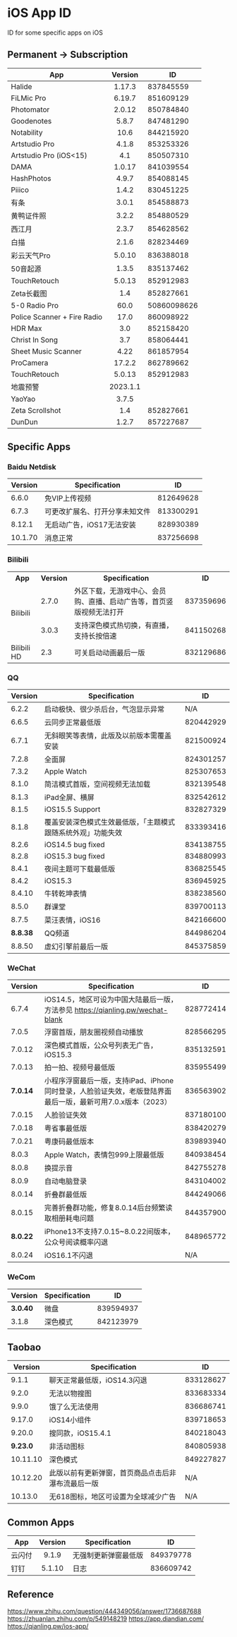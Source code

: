 # iOS App ID
ID for some specific apps on iOS

## Permanent -> Subscription

| App | Version | ID |
|--------| :---------:|--------|
|Halide|1.17.3|837845559|
|FiLMic Pro|6.19.7|851609129|
|Photomator|2.0.12|850784840|
|Goodenotes|5.8.7|847481290|
|Notability|10.6|844215920|
|Artstudio Pro|4.1.8|853253326|
|Artstudio Pro (iOS<15)|4.1|850507310|||
|DAMA|1.0.17|841039554|
|HashPhotos|4.9.7|854088145|
|Piiico|1.4.2|830451225|
|有条|3.0.1|854588873|
|黄鸭证件照|3.2.2|854880529|
|西江月|2.3.7|854628562|
|白描|2.1.6|828234469|
|彩云天气Pro|5.0.10|836388018|
|50音起源|1.3.5|835137462|
|TouchRetouch|5.0.13|852912983|
|Zeta长截图|1.4|852827661|
|5-0 Radio Pro|60.0|50860098626|
|Police Scanner + Fire Radio|17.0|860098922|
|HDR Max|3.0|852158420|
|Christ In Song|3.7|858064441|
|Sheet Music Scanner|4.22|861857954|
|ProCamera|17.2.2|862789662|
|TouchRetouch|5.0.13|852912983|
|地震预警|2023.1.1||
|YaoYao|3.7.5||
|Zeta Scrollshot|1.4|852827661|
|DunDun|1.2.7|857227687|

## Specific Apps
### Baidu Netdisk
| Version | Specification | ID |
|--------| ---------|--------|
|6.6.0|免VIP上传视频|812649628|
|6.7.3|可更改扩展名、打开分享未知文件|813300291|
|8.12.1|无启动广告，iOS17无法安装|828930389|
|10.1.70|消息正常|837256698|


### Bilibili

<table>
  <tr>
    <th>App</th>
    <th>Version</th>
    <th>Specification</th>
    <th>ID</th>
  </tr>
  <tr>
    <td rowspan='2'>Bilibili</td>
    <td>2.7.0</td>
    <td>外区下载，无游戏中心、会员购、直播、启动广告等，首页竖版视频无法打开</td>
    <td>837359696</td>
  </tr>
  <tr>
    <td>3.0.3</td>
    <td>支持深色模式热切换，有直播，支持长按倍速</td>
    <td>841150268</td>
  </tr>
  <tr>
    <td>Bilibili HD</td>
    <td>2.3</td>  
    <td>可关启动动画最后一版</td>
    <td>832129686</td>  
  </tr>
</table>

### QQ
| Version | Specification | ID |
|--------| ---------|--------|
|6.2.2|启动极快、很少杀后台，气泡显示异常|N/A|
|6.6.5|云同步正常最低版|820442929|
|6.7.1|无斜眼笑等表情，此版及以前版本需覆盖安装|821500924| 
|7.2.8|全面屏|824301257| 
|7.3.2|Apple Watch|825307653| 
|8.1.0|简洁模式首版，空间视频无法加载|832139548| 
|8.1.3|iPad全屏、横屏|832542612| 
|8.1.5|iOS15.5 Support|832827329| 
|8.1.8|覆盖安装深色模式生效最低版，「主题模式跟随系统外观」功能失效|833393416| 
|8.2.6|iOS14.5 bug fixed|834138755| 
|8.2.8|iOS15.3 bug fixed|834880993| 
|8.4.1|夜间主题可下载最低版|836825545| 
|8.4.2|iOS15.3|836945925| 
|8.4.10|牛转乾坤表情|838238560| 
|8.5.0|群课堂|839700113| 
|8.7.5|菜汪表情，iOS16|842166600| 
|**8.8.38**|QQ频道|844986204| 
|8.8.50|虚幻引擎前最后一版|845375859|

### WeChat
| Version | Specification | ID |
|--------| ---------|--------|
|6.7.4|iOS14.5，地区可设为中国大陆最后一版，方法参见 https://qianling.pw/wechat-blank|828772414|
|7.0.5|浮窗首版，朋友圈视频自动播放|828566295|
|7.0.12|深色模式首版，公众号列表无广告，iOS15.3|835132591|
|7.0.13|拍一拍、视频号最低版|835955499|
|**7.0.14**|小程序浮窗最后一版，支持iPad、iPhone同时登录，人脸验证失效，老版登陆界面最后一版，最新可用7.0.x版本（2023）|836563902|
|7.0.15|人脸验证失效|837180100|
|7.0.18|粤省事最低版|838420279|
|7.0.21|粤康码最低版本|839893940|
|8.0.3|Apple Watch，表情包999上限最低版|840938454|
|8.0.8|换提示音|842755278|
|8.0.9|自动电脑登录|843104002|
|8.0.14|折叠群最低版|844249066|
|8.0.15|完善折叠群功能，修复8.0.14后台频繁读取相册耗电问题|844357900|
|**8.0.22**|iPhone13不支持7.0.15~8.0.22间版本，公众号阅读概率闪退|848965772|
|8.0.24|iOS16.1不闪退|N/A|

### WeCom
| Version | Specification | ID |
|--------| ---------|--------|
|**3.0.40**|微盘|839594937|
|3.1.8|深色模式|842123979|

## Taobao
| Version | Specification | ID |
|--------| ---------|--------|
|9.1.1|聊天正常最低版，iOS14.3闪退|833128627|
|9.2.0|无法以物搜图|833683334|
|9.9.0|饿了么无法使用|836686741|
|9.17.0|iOS14小组件|839718653|
|9.20.0|搜同款，iOS15.4.1|840218043|
|**9.23.0**|非活动图标|840805938|
|10.11.10|深色模式|849227827|
|10.12.20|此版以前有更新弹窗，首页商品点击后非瀑布流最后一版|N/A|
|10.13.0|无618图标，地区可设置为全球减少广告|N/A|


## Common Apps

| App | Version | Specification |ID |
|--------| :---------:|--------|------|
|云闪付|9.1.9|无强制更新弹窗最低版|849379778|
|钉钉|5.1.10|日志|836609742|


## Reference
https://www.zhihu.com/question/444349056/answer/1736687688
https://zhuanlan.zhihu.com/p/549148219
https://app.diandian.com/
https://qianling.pw/ios-app/
